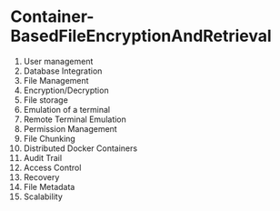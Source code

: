 # Container-BasedFileEncryptionAndRetrieval

1) User management
2) Database Integration
3) File Management
4) Encryption/Decryption
5) File storage
6) Emulation of a terminal
7) Remote Terminal Emulation
8) Permission Management
9) File Chunking
10) Distributed Docker Containers
11) Audit Trail
12) Access Control
13) Recovery
14) File Metadata
15) Scalability
